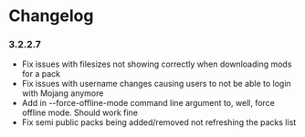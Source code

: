 Changelog
====================================

### 3.2.2.7

- Fix issues with filesizes not showing correctly when downloading mods for a pack
- Fix issues with username changes causing users to not be able to login with Mojang anymore
- Add in --force-offline-mode command line argument to, well, force offline mode. Should work fine
- Fix semi public packs being added/removed not refreshing the packs list